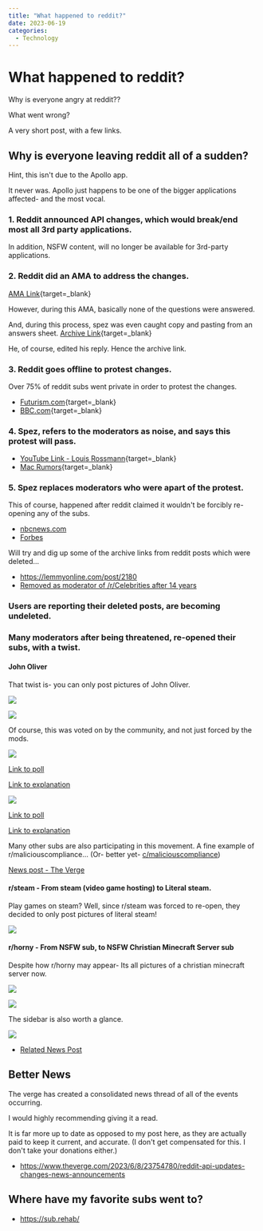 ```yaml
---
title: "What happened to reddit?"
date: 2023-06-19
categories:
  - Technology
---
```


# What happened to reddit?

Why is everyone angry at reddit??

What went wrong?

A very short post, with a few links.

<!-- more -->

## Why is everyone leaving reddit all of a sudden?

Hint, this isn't due to the Apollo app. 

It never was. Apollo just happens to be one of the bigger applications affected- and the most vocal.

### 1. Reddit announced API changes, which would break/end most all 3rd party applications.

In addition, NSFW content, will no longer be available for 3rd-party applications.

### 2. Reddit did an AMA to address the changes.

[AMA Link](https://www.reddit.com/r/reddit/comments/145bram/addressing_the_community_about_changes_to_our_api/){target=_blank}

However, during this AMA, basically none of the questions were answered. 

And, during this process, spez was even caught copy and pasting from an answers sheet. [Archive Link](https://archive.ph/X6EJq){target=_blank}

He, of course, edited his reply. Hence the archive link.

### 3. Reddit goes offline to protest changes.

Over 75% of reddit subs went private in order to protest the changes.

* [Futurism.com](https://futurism.com/the-byte/reddit-rebellion-ceo){target=_blank}
* [BBC.com](https://www.bbc.com/news/technology-65855608){target=_blank}

### 4. Spez, refers to the moderators as noise, and says this protest will pass.

* [YouTube Link - Louis Rossmann](https://www.youtube.com/watch?v=ZOm_UKGyrZg){target=_blank}
* [Mac Rumors](https://www.macrumors.com/2023/06/13/reddit-ceo-blackouts-no-revenue-impact/){target=_blank}

### 5. Spez replaces moderators who were apart of the protest.

This of course, happened after reddit claimed it wouldn't be forcibly re-opening any of the subs.

* [nbcnews.com](https://www.nbcnews.com/tech/tech-news/reddit-protest-blackout-ceo-steve-huffman-moderators-rcna89544)
* [Forbes](https://www.forbes.com/sites/antoniopequenoiv/2023/06/16/reddit-may-replace-moderators-if-they-dont-open-their-pages-report-says/)

Will try and dig up some of the archive links from reddit posts which were deleted...

* <https://lemmyonline.com/post/2180>
* [Removed as moderator of /r/Celebrities after 14 years](https://lemmy.world/post/316878)


### Users are reporting their deleted posts, are becoming undeleted.

### Many moderators after being threatened, re-opened their subs, with a twist.

#### John Oliver 
That twist is- you can only post pictures of John Oliver. 

![](./assets-end-of-reddit/r-aww.webP)

![](./assets-end-of-reddit/r-pics.webP)

Of course, this was voted on by the community, and not just forced by the mods.

![](./assets-end-of-reddit/r-aww-poll.webP)

[Link to poll](https://www.reddit.com/r/aww/comments/14bt0c1/poll_decide_on_the_future_of_raww/)

[Link to explanation](https://www.reddit.com/r/aww/comments/14cgp6d/henceforth_raww_will_only_feature_john_oliver/)

![](./assets-end-of-reddit/r-pics-poll.webP)

[Link to poll](https://www.reddit.com/r/pics/comments/14b2a6q/poll_decide_on_the_future_of_rpics/)

[Link to explanation](https://www.reddit.com/r/pics/comments/14bai7s/henceforth_rpics_will_feature_only_images_of_john/)

Many other subs are also participating in this movement. A fine example of r/maliciouscompliance... (Or- better yet- [c/maliciouscompliance](https://lemmyonline.com/c/maliciouscompliance@lemmy.world))

[News post - The Verge](https://www.theverge.com/2023/6/17/23764729/reddit-users-pics-gifs-subreddits-john-oliver)

#### r/steam - From steam (video game hosting) to Literal steam.

Play games on steam? Well, since r/steam was forced to re-open, they decided to only post pictures of literal steam!

![](./assets-end-of-reddit/r-steam.webP)

#### r/horny - From NSFW sub, to NSFW Christian Minecraft Server sub

Despite how r/horny may appear- Its all pictures of a christian minecraft server now.

![](./assets-end-of-reddit/r-horny-1.webP)

![](./assets-end-of-reddit/r-horny-pic.webP)

The sidebar is also worth a glance.

![](./assets-end-of-reddit/r-horny-sidebar.webP)

* [Related News Post](https://www.businessinsider.com/nsfw-reddit-community-now-christian-minecraft-server-new-protest-2023-6)

## Better News

The verge has created a consolidated news thread of all of the events occurring. 

I would highly recommending giving it a read. 

It is far more up to date as opposed to my post here, as they are actually paid to keep it current, and accurate. (I don't get compensated for this. I don't take your donations either.)

* <https://www.theverge.com/2023/6/8/23754780/reddit-api-updates-changes-news-announcements>


## Where have my favorite subs went to?

* <https://sub.rehab/>